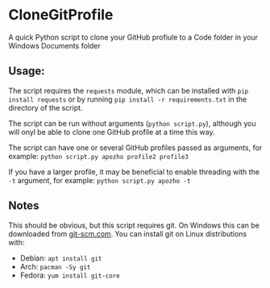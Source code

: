 # CloneGitProfile

A quick Python script to clone your GitHub profiule to a Code folder in your Windows Documents folder

## Usage:
The script requires the ``requests`` module, which can be installed with ``pip install requests`` or by running ``pip install -r requirements.txt`` in the directory of the script.

The script can be run without arguments (``python script.py``), although you will onyl be able to clone one GitHub profile at a time this way.

The script can have one or several GitHub profiles passed as arguments, for example: ``python script.py apozho profile2 profile3``

If you have a larger profile, it may be beneficial to enable threading with the ``-t`` argument, for example: ``python script.py apozho -t``

## Notes
This should be obvious, but this script requires git. On Windows this can be downloaded from [git-scm.com](https://git-scm.com/download/win). You can install git on Linux distributions with:

* Debian: ``apt install git``
* Arch: ``pacman -Sy git``
* Fedora: ``yum install git-core``
